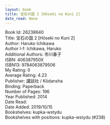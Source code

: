 ```yaml
---
layout: book
title: 宝石の国 2 [Hōseki no Kuni 2]
date_read: None
---
```


Book Id: 26238640<br />
Title: 宝石の国 2 [Hōseki no Kuni 2]<br />
Author: Haruko Ichikawa<br />
Author l-f: Ichikawa, Haruko<br />
Additional Authors: 市川春子<br />
ISBN: 406387950X<br />
ISBN13: 9784063879506<br />
My Rating: 0<br />
Average Rating: 4.23<br />
Publisher: 講談社 / Kōdansha<br />
Binding: Paperback<br />
Number of Pages: 196<br />
Year Published: 2014<br />
Date Read: <br />
Date Added: 2019/10/15<br />
Bookshelves: kupka-wstydu<br />
Bookshelves with positions: kupka-wstydu (#238)<br />

